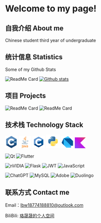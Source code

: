# Welcome to my page!
## 自我介绍  About me

Chinese student
third year of undergraduate

## 统计信息 Statistics

Some of my Github Stats

![ReadMe Card](https://github-readme-stats-git-masterrstaa-rickstaa.vercel.app/api/top-langs/?username=Lenc1)
[![Github stats](https://github-readme-stats.vercel.app/api?username=Lenc1&show_icons=true&include_all_commits=true)](https://github.com/Lenc1/github-readme-stats)

## 项目 Projects

![ReadMe Card](https://github-readme-stats.vercel.app/api/pin/?username=Lenc1&repo=Memo)
![ReadMe Card](https://github-readme-stats.vercel.app/api/pin/?username=Lenc1&repo=GreenestTogether)

## 技术栈 Technology Stack

<code><img height="40" src="https://raw.githubusercontent.com/github/explore/80688e429a7d4ef2fca1e82350fe8e3517d3494d/topics/cpp/cpp.png" alt="cpp"></code>
<code><img height="40" src="https://raw.githubusercontent.com/github/explore/80688e429a7d4ef2fca1e82350fe8e3517d3494d/topics/java/java.png" alt="java"></code>
<code><img height="40" src="https://raw.githubusercontent.com/github/explore/80688e429a7d4ef2fca1e82350fe8e3517d3494d/topics/c/c.png" alt="c"></code>
<code><img height="45" src="https://raw.githubusercontent.com/github/explore/80688e429a7d4ef2fca1e82350fe8e3517d3494d/topics/python/python.png" alt="cpp"></code>
<code><img height="40" src="https://raw.githubusercontent.com/github/explore/80688e429a7d4ef2fca1e82350fe8e3517d3494d/topics/dart/dart.png" alt="cpp"></code>
<code><img height="35" src="https://raw.githubusercontent.com/github/explore/80688e429a7d4ef2fca1e82350fe8e3517d3494d/topics/kotlin/kotlin.png" alt="cpp"></code>
 
![Qt](https://img.shields.io/badge/Qt-%23217346.svg?style=for-the-badge&logo=Qt&logoColor=white)
![Flutter](https://img.shields.io/badge/Flutter-%2302569B.svg?style=for-the-badge&logo=Flutter&logoColor=white)
 
![nVIDIA](https://img.shields.io/badge/cuda-000000.svg?style=for-the-badge&logo=nVIDIA&logoColor=green)
![Flask](https://img.shields.io/badge/flask-%23000.svg?style=for-the-badge&logo=flask&logoColor=white)
![JWT](https://img.shields.io/badge/JWT-black?style=for-the-badge&logo=JSON%20web%20tokens)
![JavaScript](https://img.shields.io/badge/javascript-%23323330.svg?style=for-the-badge&logo=javascript&logoColor=%23F7DF1E)

![ChatGPT](https://img.shields.io/badge/chatGPT-74aa9c?style=for-the-badge&logo=openai&logoColor=white)
![MySQL](https://img.shields.io/badge/mysql-4479A1.svg?style=for-the-badge&logo=mysql&logoColor=white)
![Adobe](https://img.shields.io/badge/adobe-%23FF0000.svg?style=for-the-badge&logo=adobe&logoColor=white)
![Duolingo](https://img.shields.io/badge/Duolingo-%234DC730.svg?style=for-the-badge&logo=Duolingo&logoColor=white)

## 联系方式 Contact me

Email：lbw18774188810@outlook.com

BiliBili: [珞晟晟的个人空间](https://space.bilibili.com/312714981?spm_id_from=333.788.0.0)
